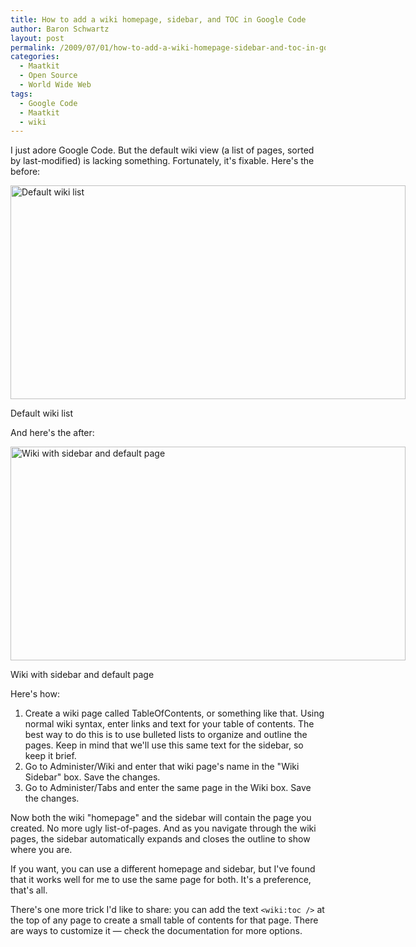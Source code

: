 ```yaml
---
title: How to add a wiki homepage, sidebar, and TOC in Google Code
author: Baron Schwartz
layout: post
permalink: /2009/07/01/how-to-add-a-wiki-homepage-sidebar-and-toc-in-google-code/
categories:
  - Maatkit
  - Open Source
  - World Wide Web
tags:
  - Google Code
  - Maatkit
  - wiki
---
```

I just adore Google Code. But the default wiki view (a list of pages, sorted by last-modified) is lacking something. Fortunately, it's fixable. Here's the before:

<div id="attachment_1167" class="wp-caption alignnone" style="width: 642px">
  <img src="http://www.xaprb.com/blog/wp-content/uploads/2009/07/Screenshot-Wiki-Pages-maatkit-Google-Code-Mozilla-Firefox.png" alt="Default wiki list" title="Default wiki list" width="632" height="342" class="size-full wp-image-1167" /><p class="wp-caption-text">
    Default wiki list
  </p>
</div>

And here's the after:

<div id="attachment_1168" class="wp-caption alignnone" style="width: 642px">
  <img src="http://www.xaprb.com/blog/wp-content/uploads/2009/07/Screenshot-Wiki-Pages-maatkit-Google-Code-Mozilla-Firefox1.png" alt="Wiki with sidebar and default page" title="Wiki with sidebar and default page" width="632" height="342" class="size-full wp-image-1168" /><p class="wp-caption-text">
    Wiki with sidebar and default page
  </p>
</div>

Here's how:

1.  Create a wiki page called TableOfContents, or something like that. Using normal wiki syntax, enter links and text for your table of contents. The best way to do this is to use bulleted lists to organize and outline the pages. Keep in mind that we'll use this same text for the sidebar, so keep it brief.
2.  Go to Administer/Wiki and enter that wiki page's name in the "Wiki Sidebar" box. Save the changes.
3.  Go to Administer/Tabs and enter the same page in the Wiki box. Save the changes.

Now both the wiki "homepage" and the sidebar will contain the page you created. No more ugly list-of-pages. And as you navigate through the wiki pages, the sidebar automatically expands and closes the outline to show where you are.

If you want, you can use a different homepage and sidebar, but I've found that it works well for me to use the same page for both. It's a preference, that's all.

There's one more trick I'd like to share: you can add the text `<wiki:toc />` at the top of any page to create a small table of contents for that page. There are ways to customize it &#8212; check the documentation for more options.
